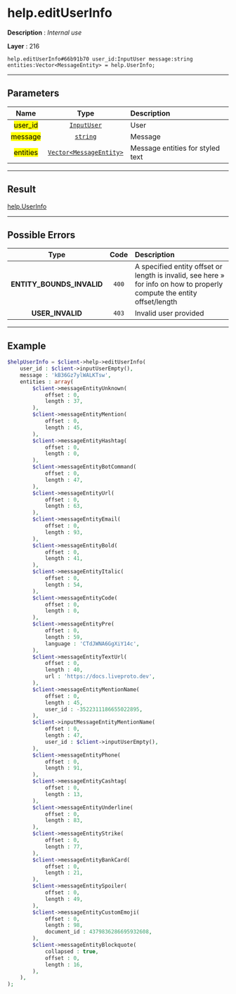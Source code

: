 # help.editUserInfo

**Description** : *Internal use*

**Layer** : 216

```tl
help.editUserInfo#66b91b70 user_id:InputUser message:string entities:Vector<MessageEntity> = help.UserInfo;
```

---

## Parameters

| Name | Type | Description |
| :---: | :---: | :--- |
| <mark>user_id</mark> | [`InputUser`](type/InputUser) | User |
| <mark>message</mark> | [`string`](type/string) | Message |
| <mark>entities</mark> | [`Vector<MessageEntity>`](type/MessageEntity) | Message entities for styled text |

---

## Result

[help.UserInfo](type/help.UserInfo)

---

## Possible Errors

| Type | Code | Description |
| :---: | :---: | :--- |
| **ENTITY_BOUNDS_INVALID** | `400` | A specified entity offset or length is invalid, see here » for info on how to properly compute the entity offset/length |
| **USER_INVALID** | `403` | Invalid user provided |

---

## Example

```php
$helpUserInfo = $client->help->editUserInfo(
	user_id : $client->inputUserEmpty(),
	message : 'kB36Gz7ylWALKTsw',
	entities : array(
		$client->messageEntityUnknown(
			offset : 0,
			length : 37,
		),
		$client->messageEntityMention(
			offset : 0,
			length : 45,
		),
		$client->messageEntityHashtag(
			offset : 0,
			length : 0,
		),
		$client->messageEntityBotCommand(
			offset : 0,
			length : 47,
		),
		$client->messageEntityUrl(
			offset : 0,
			length : 63,
		),
		$client->messageEntityEmail(
			offset : 0,
			length : 93,
		),
		$client->messageEntityBold(
			offset : 0,
			length : 41,
		),
		$client->messageEntityItalic(
			offset : 0,
			length : 54,
		),
		$client->messageEntityCode(
			offset : 0,
			length : 0,
		),
		$client->messageEntityPre(
			offset : 0,
			length : 59,
			language : 'CTdJWNA6GgXiY14c',
		),
		$client->messageEntityTextUrl(
			offset : 0,
			length : 40,
			url : 'https://docs.liveproto.dev',
		),
		$client->messageEntityMentionName(
			offset : 0,
			length : 45,
			user_id : -3522311186655022895,
		),
		$client->inputMessageEntityMentionName(
			offset : 0,
			length : 47,
			user_id : $client->inputUserEmpty(),
		),
		$client->messageEntityPhone(
			offset : 0,
			length : 91,
		),
		$client->messageEntityCashtag(
			offset : 0,
			length : 13,
		),
		$client->messageEntityUnderline(
			offset : 0,
			length : 83,
		),
		$client->messageEntityStrike(
			offset : 0,
			length : 77,
		),
		$client->messageEntityBankCard(
			offset : 0,
			length : 21,
		),
		$client->messageEntitySpoiler(
			offset : 0,
			length : 49,
		),
		$client->messageEntityCustomEmoji(
			offset : 0,
			length : 98,
			document_id : 4379836286695932608,
		),
		$client->messageEntityBlockquote(
			collapsed : true,
			offset : 0,
			length : 16,
		),
	),
);
```